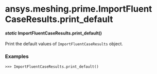 # ansys.meshing.prime.ImportFluentCaseResults.print_default

<a id="ansys.meshing.prime.ImportFluentCaseResults.print_default"></a>

#### *static* ImportFluentCaseResults.print_default()

Print the default values of `ImportFluentCaseResults` object.

### Examples

```pycon
>>> ImportFluentCaseResults.print_default()
```

<!-- !! processed by numpydoc !! -->
